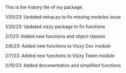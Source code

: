 This is the history file of my package.

1/20/23: Updated setup.py to fix missing modules issue

1/20/23: Updated vizzy package to fix functions

2/1/23: Added new functions and object classes

2/6/23: Added new functions to Vizzy Doc module

2/7/23: Added new functions to Vizzy Token module

2/10/23: Added documentation and simplified functions
